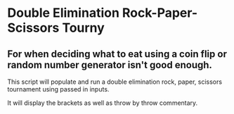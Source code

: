 # Double Elimination Rock-Paper-Scissors Tourny
## For when deciding what to eat using a coin flip or random number generator isn't good enough.
This script will populate and run a double elimination rock, paper, scissors tournament using passed in inputs.

It will display the brackets as well as throw by throw commentary.